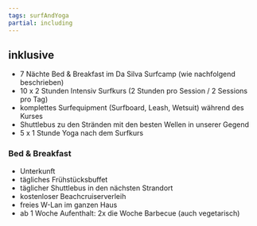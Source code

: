 ```yaml
---
tags: surfAndYoga
partial: including
---
```


## inklusive

* 7 Nächte Bed & Breakfast im Da Silva Surfcamp (wie nachfolgend beschrieben)
* 10 x 2 Stunden Intensiv Surfkurs (2 Stunden pro Session / 2 Sessions pro Tag)
* komplettes Surfequipment (Surfboard, Leash, Wetsuit) während des Kurses
* Shuttlebus zu den Stränden mit den besten Wellen in unserer Gegend
* 5 x 1 Stunde Yoga nach dem Surfkurs

### Bed & Breakfast

* Unterkunft
* tägliches Frühstücksbuffet
* täglicher Shuttlebus in den nächsten Strandort
* kostenloser Beachcruiserverleih
* freies W-Lan im ganzen Haus
* ab 1 Woche Aufenthalt: 2x die Woche Barbecue (auch vegetarisch)